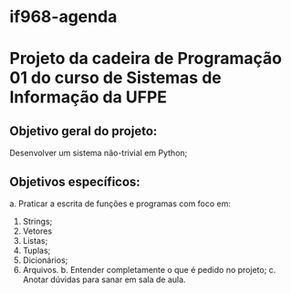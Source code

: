 # if968-agenda
# Projeto da cadeira de Programação 01 do curso de Sistemas de Informação da UFPE

## Objetivo geral do projeto:
Desenvolver um sistema não-trivial em Python;
## Objetivos específicos:
a. Praticar a escrita de funções e programas com foco em:
 1. Strings;
 2. Vetores
 3. Listas;
 4. Tuplas;
 5. Dicionários;
 6. Arquivos.
b. Entender completamente o que é pedido no projeto;
c. Anotar dúvidas para sanar em sala de aula.
